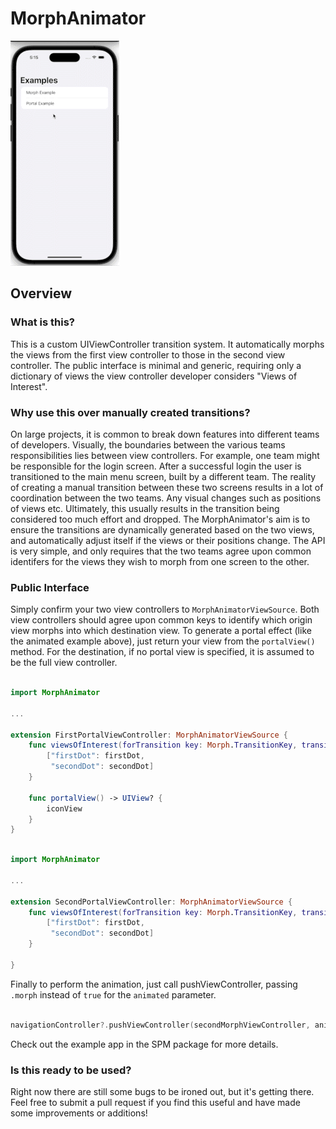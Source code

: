# MorphAnimator

![Example](animated-example.gif?raw=true, "Example")

## Overview

### What is this?

This is a custom UIViewController transition system. It automatically morphs the views from the first view controller to those in the second view controller. The public interface is minimal and generic, requiring only a dictionary of views the view controller developer considers "Views of Interest". 

### Why use this over manually created transitions?

On large projects, it is common to break down features into different teams of developers. Visually, the boundaries between the various teams responsibilities lies between view controllers. For example, one team might be responsible for the login screen. After a successful login the user is transitioned to the main menu screen, built by a different team. The reality of creating a manual transition between these two screens results in a lot of coordination between the two teams. Any visual changes such as positions of views etc. Ultimately, this usually results in the transition being considered too much effort and dropped. The MorphAnimator's aim is to ensure the transitions are dynamically generated based on the two views, and automatically adjust itself if the views or their positions change. The API is very simple, and only requires that the two teams agree upon common identifers for the views they wish to morph from one screen to the other.

### Public Interface

Simply confirm your two view controllers to `MorphAnimatorViewSource`. Both view controllers should agree upon common keys to identify which origin view morphs into which destination view. To generate a portal effect (like the animated example above), just return your view from the `portalView()` method. For the destination, if no portal view is specified, it is assumed to be the full view controller.

```swift 

import MorphAnimator

...

extension FirstPortalViewController: MorphAnimatorViewSource {
    func viewsOfInterest(forTransition key: Morph.TransitionKey, transit: Morph.Transit) -> [String : UIView]? {
        ["firstDot": firstDot,
         "secondDot": secondDot]
    }
    
    func portalView() -> UIView? {
        iconView
    }
}
```

```swift

import MorphAnimator

...

extension SecondPortalViewController: MorphAnimatorViewSource {
    func viewsOfInterest(forTransition key: Morph.TransitionKey, transit: Morph.Transit) -> [String : UIView]? {
        ["firstDot": firstDot,
         "secondDot": secondDot]
    }

}
```

Finally to perform the animation, just call pushViewController, passing `.morph` instead of `true` for the `animated` parameter.

```swift

navigationController?.pushViewController(secondMorphViewController, animated: .morph)

```

Check out the example app in the SPM package for more details.


### Is this ready to be used?

Right now there are still some bugs to be ironed out, but it's getting there. Feel free to submit a pull request if you find this useful and have made some improvements or additions!
